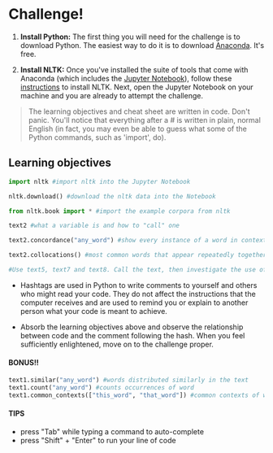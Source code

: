 # Challenge!

1. **Install Python:** The first thing you will need for the challenge is to download Python. The easiest way to do it is to download [Anaconda](https://www.continuum.io/downloads). It's free.


2. **Install NLTK:** Once you've installed the suite of tools that come with Anaconda \(which includes the [Jupyter Notebook](http://jupyter.org/)\), follow these [instructions](http://www.nltk.org/install.html) to install NLTK. Next, open the Jupyter Notebook on your machine and you are already to attempt the challenge.


> The learning objectives and cheat sheet are written in code. Don't panic. You'll notice that everything after a \# is written in plain, normal English \(in fact, you may even be able to guess what some of the Python commands, such as 'import', do\).

## Learning objectives

```python
import nltk #import nltk into the Jupyter Notebook

nltk.download() #download the nltk data into the Notebook

from nltk.book import * #import the example corpora from nltk

text2 #what a variable is and how to "call" one

text2.concordance("any_word") #show every instance of a word in context. 

text2.collocations() #most common words that appear repeatedly together

#Use text5, text7 and text8. Call the text, then investigate the use of gendered language in the texts e.g. he, she, women, lady, man, etc...
```

* Hashtags are used in Python to write comments to yourself and others who might read your code. They do not affect the instructions that the computer receives and are used to remind you or explain to another person what your code is meant to achieve.


* Absorb the learning objectives above and observe the relationship between code and the comment following the hash. When you feel sufficiently enlightened, move on to the challenge proper.

#### BONUS!!

```python
text1.similar("any_word") #words distributed similarly in the text
text1.count("any_word") #counts occurrences of word
text1.common_contexts(["this_word", "that_word"]) #common contexts of words
```

#### TIPS

* press "Tab" while typing a command to auto-complete
* press "Shift" + "Enter" to run your line of code



